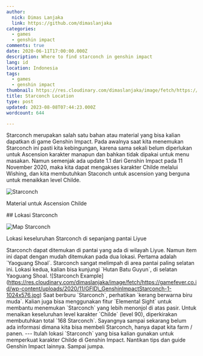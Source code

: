 ```yaml
---
author:
  nick: Dimas Lanjaka
  link: https://github.com/dimaslanjaka
categories:
  - games
  - genshin impact
comments: true
date: 2020-06-11T17:00:00.000Z
description: Where to find starconch in genshin impact
lang: id
location: Indonesia
tags:
  - games
  - genshin impact
thumbnail: https://res.cloudinary.com/dimaslanjaka/image/fetch/https://static.wikia.nocookie.net/gensin-impact/images/4/46/Item_Starconch.png/revision/latest
title: Starconch Location
type: post
updated: 2023-08-08T07:44:23.000Z
wordcount: 644

---
```


Starconch merupakan salah satu bahan atau material yang bisa kalian dapatkan di game Genshin Impact. Pada awalnya saat kita menemukan Starconch ini pasti kita kebingungan, karena sama sekali belum diperlukan untuk Ascension karakter manapun dan bahkan tidak dipakai untuk menu masakan. Namun semenjak ada update 1.1 dari Genshin Impact pada 11 November 2020, maka kita dapat mengakses karakter Childe melalui Wishing, dan kita membutuhkan Staconch untuk ascension yang berguna untuk menaikkan level Childe.

![Starconch](https://res.cloudinary.com/dimaslanjaka/image/fetch/https://gamefever.co.id/wp-content/uploads/2020/11/Item_Starconch.png)

Material untuk Ascension Childe

\## Lokasi Starconch

![Map Starconch](https://res.cloudinary.com/dimaslanjaka/image/fetch/https://gamefever.co.id/wp-content/uploads/2020/11/Genshin-Impact-Starconch-location-1024x753.jpg)

Lokasi keseluruhan Starconch di sepanjang pantai Liyue

Starconch dapat ditemukan di pantai yang ada di wilayah Liyue. Namun item ini dapat dengan mudah ditemukan pada dua lokasi. Pertama adalah \`Yaoguang Shoal\`. Starconch sangat melimpah di area pantai paling selatan ini. Lokasi kedua, kalian bisa kunjungi \`Hutan Batu Guyun\`, di selatan Yaoguang Shoal. !\[Starconch Example\](https://res.cloudinary.com/dimaslanjaka/image/fetch/https://gamefever.co.id/wp-content/uploads/2020/11/GFID\_GenshinImpactStarconch-1-1024x576.jpg) Saat berburu \`Starconch\`, perhatikan \`kerang berwarna biru muda\`. Kalian juga bisa menggunakan fitur \`Elemental Sight\` untuk membantu menemukan \`Starconch\` yang lebih menonjol di atas pasir. Untuk menaikan keseluruhan level karakter \`Childe\` (level 90), diperkirakan membutuhkan total \`168 Starconch\`. Sayangnya sampai sekarang belum ada informasi dimana kita bisa membeli Starconch, hanya dapat kita farm / panen. --- Itulah lokasi \`Starconch\` yang bisa kalian gunakan untuk memperkuat karakter Childe di Genshin Impact. Nantikan tips dan guide Genshin Impact lainnya. Sampai jumpa.